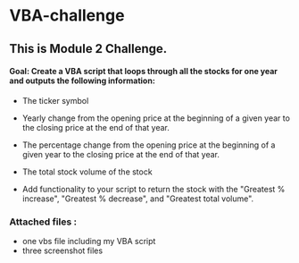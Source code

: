 # VBA-challenge 

## This is Module 2 Challenge. 

#### Goal: Create a VBA script that loops through all the stocks for one year and outputs the following information:

*   The ticker symbol

*  Yearly change from the opening price at the beginning of a given year to the closing price at the end of that year.

*   The percentage change from the opening price at the beginning of a given year to the closing price at the end of that year.

*   The total stock volume of the stock

*   Add functionality to your script to return the stock with the "Greatest % increase", "Greatest % decrease", and "Greatest total volume".

### Attached files :
* one vbs file including my VBA script
* three screenshot files
